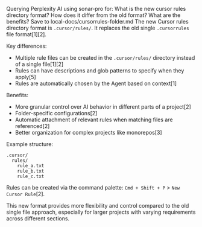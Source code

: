 Querying Perplexity AI using sonar-pro for: What is the new cursor rules directory format? How does it differ from the old format? What are the benefits? Save to local-docs/cursorrules-folder.md
The new Cursor rules directory format is `.cursor/rules/`. It replaces the old single `.cursorrules` file format[1][2].

Key differences:
- Multiple rule files can be created in the `.cursor/rules/` directory instead of a single file[1][2]
- Rules can have descriptions and glob patterns to specify when they apply[5]
- Rules are automatically chosen by the Agent based on context[1]

Benefits:
- More granular control over AI behavior in different parts of a project[2]
- Folder-specific configurations[2] 
- Automatic attachment of relevant rules when matching files are referenced[2]
- Better organization for complex projects like monorepos[3]

Example structure:
```
.cursor/
  rules/
    rule_a.txt
    rule_b.txt
    rule_c.txt
```

Rules can be created via the command palette: `Cmd + Shift + P` > `New Cursor Rule`[2].

This new format provides more flexibility and control compared to the old single file approach, especially for larger projects with varying requirements across different sections.